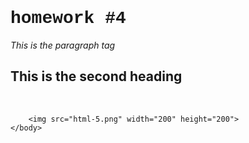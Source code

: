 <!DOCTYPE html>
<html lang="en">
    <head>
        <title>This is my 1st website :D</title>
            </head>
    <body>
        <h1 style="font-family: 'Courier New', Courier, monospace;">homework #4</h1>
        <p style="font-style: italic;">This is the paragraph tag</p>
        <h2>This is the second heading</h2><br>

        <img src="html-5.png" width="200" height="200">
    </body>
</html>
